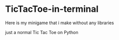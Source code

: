 # TicTacToe-in-terminal
Here is my minigame that i make without any libraries

just a normal Tic Tac Toe on Python